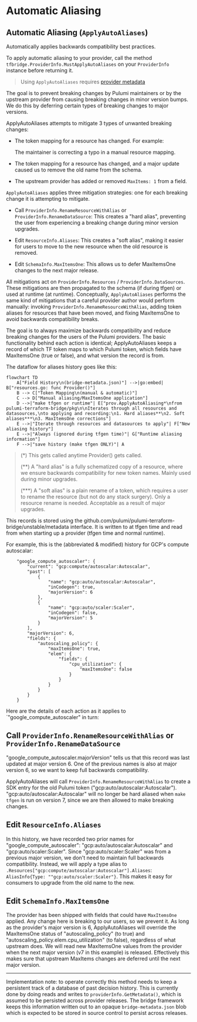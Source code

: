 # Automatic Aliasing

## Automatic Aliasing (`ApplyAutoAliases`)

Automatically applies backwards compatibility best practices.

To apply automatic aliasing to your provider, call the method
`tfbridge.ProviderInfo.MustApplyAutoAliases` on your `ProviderInfo` instance before
returning it.

> Using `ApplyAutoAliases` requires [provider metadata](./metadata.md)

The goal is to prevent breaking changes by Pulumi maintainers or by the upstream
provider from causing breaking changes in minor version bumps. We do this by deferring
certain types of breaking changes to major versions.

ApplyAutoAliases attempts to mitigate 3 types of unwanted breaking changes:

- The token mapping for a resource has changed. For example:

	The maintainer is correcting a typo in a manual resource mapping.

- The token mapping for a resource has changed, and a major update caused us to remove
the old name from the schema.

- The upstream provider has added or removed `MaxItems: 1` from a field.

`ApplyAutoAliases` applies three mitigation strategies: one for each breaking change it
is attempting to mitigate.

- Call `ProviderInfo.RenameResourceWithAlias` or `ProviderInfo.RenameDataSource`: This
creates a "hard alias", preventing the user from experiencing a breaking change during
minor version upgrades.

- Edit `ResourceInfo.Aliases`: This creates a "soft alias", making it easier for users
to move to the new resource when the old resource is removed.

- Edit `SchemaInfo.MaxItemsOne`: This allows us to defer MaxItemsOne changes to the
next major release.

All mitigations act on `ProviderInfo.Resources` / `ProviderInfo.DataSources`. These
mitigations are then propagated to the schema (if during tfgen) or used at runtime (at
runtime). Conceptually, `ApplyAutoAliases` performs the same kind of mitigations that a
careful provider author would perform manually: invoking
`ProviderInfo.RenameResourceWithAlias`, adding token aliases for resources that have
been moved, and fixing MaxItemsOne to avoid backwards compatibility breaks.

The goal is to always maximize backwards compatibility and reduce breaking changes for
the users of the Pulumi providers. The basic functionality behind each action is
identical; ApplyAutoAliases keeps a record of which TF token maps to which Pulumi
token, which fields have MaxItemsOne (true or false), and what version the record is
from.

The dataflow for aliases history goes like this:

``` mermaid
flowchart TD
    A["Field History\n(bridge-metadata.json)"] -->|go:embed| B["resources.go: func Provider()"]
    B --> C["Token Mapping\n(manual & automatic)"]
    C --> D["Manual aliasing/MaxItemsOne application"]
    D -->|"make tfgen or runtime"| E["prov.ApplyAutoAliasing*\nfrom pulumi-terraform-bridge/pkg\n\nIterates through all resources and datasources,\nto applying and recording:\n1. Hard aliases**\n2. Soft aliases***\n3. MaxItemsOne corrections"]
    E -->|"Iterate through resources and datasources to apply"| F["New aliasing history"] 
    E -->|"Always (ignored during tfgen time)"| G["Runtime aliasing information"]
    F -->|"save history (make tfgen ONLY)"| A
```

> (\*)   This gets called anytime Provider() gets called.
>
> (\*\*) A "hard alias" is a fully schematized copy of a resource, where we
> ensure backwards compatibility for new token names. Mainly used during minor upgrades.
>
> (\*\*\*) A "soft alias" is a plain rename of a token, which requires a user to rename
> the resource (but not do any stack surgery). Only a resource rename is needed. Acceptable
> as a result of major upgrades.

This records is stored using the
github.com/pulumi/pulumi-terraform-bridge/unstable/metadata interface. It is written to
at tfgen time and read from when starting up a provider (tfgen time and normal runtime).

For example, this is the (abbreviated & modified) history for GCP's compute autoscalar:

```
	"google_compute_autoscaler": {
	    "current": "gcp:compute/autoscalar:Autoscalar",
	    "past": [
	        {
	            "name": "gcp:auto/autoscalar:Autoscalar",
	            "inCodegen": true,
	            "majorVersion": 6
	        },
	        {
	            "name": "gcp:auto/scaler:Scaler",
	            "inCodegen": false,
	            "majorVersion": 5
	        }
	    ],
	    "majorVersion": 6,
	    "fields": {
	        "autoscaling_policy": {
	            "maxItemsOne": true,
	            "elem": {
	                "fields": {
	                    "cpu_utilization": {
	                        "maxItemsOne": false
	                    }
	                }
	            }
	        }
	    }
	}
```

Here are the details of each action as it applies to `"google_compute_autoscaler" in turn:

## Call `ProviderInfo.RenameResourceWithAlias` or `ProviderInfo.RenameDataSource`

"google_compute_autoscaler.majorVersion" tells us that this record was last updated at
major version 6. One of the previous names is also at major version 6, so we want to
keep full backwards compatibility.

ApplyAutoAliases will call `ProviderInfo.RenameResourceWithAlias` to create a SDK entry
for the old Pulumi token
("gcp:auto/autoscalar:Autoscalar"). "gcp:auto/autoscalar:Autoscalar" will no longer be
hard aliased when `make tfgen` is run on version 7, since we are then allowed to make
breaking changes.

## Edit `ResourceInfo.Aliases`

In this history, we have recorded two prior names for "google_compute_autoscaler":
"gcp:auto/autoscalar:Autoscalar" and "gcp:auto/scaler:Scaler". Since
"gcp:auto/scaler:Scaler" was from a previous major version, we don't need to maintain
full backwards compatibility. Instead, we will apply a type alias to
`.Resources["gcp:compute/autoscalar:Autoscalar"].Aliases`: `AliasInfo{Type:
""gcp:auto/scaler:Scaler"}`. This makes it easy for consumers to upgrade from the old
name to the new.

## Edit `SchemaInfo.MaxItemsOne`

The provider has been shipped with fields that could have `MaxItemsOne` applied. Any
change here is breaking to our users, so we prevent it. As long as the provider's major
version is 6, ApplyAutoAliases will override the MaxItemsOne status of
"autoscaling_policy" (to true) and "autoscaling_policy.elem.cpu_utilization" (to
false), regardless of what upstream does. We will read new MaxItemsOne values from the
provider when the next major version (v7 in this example) is released. Effectively this
makes sure that upstream MaxItems changes are deferred until the next major version.

---

Implementation note: to operate correctly this method needs to keep a persistent track
of a database of past decision history. This is currently done by doing reads and
writes to `providerInfo.GetMetadata()`, which is assumed to be persisted across
provider releases. The bridge framework keeps this information written out to an opaque
`bridge-metadata.json` blob which is expected to be stored in source control to persist
across releases.

